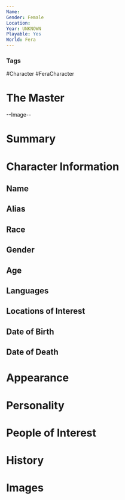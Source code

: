 ```yaml
---
Name: 
Gender: Female
Location: 
Year: UNKNOWN
Playable: Yes
World: Fera
---
```


### Tags
#Character #FeraCharacter 

# The Master

--Image--

# Summary


# Character Information

## Name

## Alias

## Race

## Gender

## Age

## Languages

## Locations of Interest

## Date of Birth

## Date of Death

# Appearance

# Personality

# People of Interest

# History

# Images
